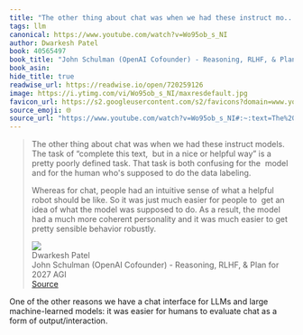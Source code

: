 ```yaml
---
title: "The other thing about chat was when we had these instruct mo..."
tags: llm
canonical: https://www.youtube.com/watch?v=Wo95ob_s_NI
author: Dwarkesh Patel
book: 40565497
book_title: "John Schulman (OpenAI Cofounder) - Reasoning, RLHF, & Plan for 2027 AGI"
book_asin: 
hide_title: true
readwise_url: https://readwise.io/open/720259126
image: https://i.ytimg.com/vi/Wo95ob_s_NI/maxresdefault.jpg
favicon_url: https://s2.googleusercontent.com/s2/favicons?domain=www.youtube.com
source_emoji: 🌐
source_url: "https://www.youtube.com/watch?v=Wo95ob_s_NI#:~:text=The%20other%20thing,sensible%20behavior%20robustly."
---
```


> The other thing about chat was when we had these instruct models. The task of “complete this text,  but in a nice or helpful way” is a pretty poorly defined task. That task is both confusing for the  model and for the human who's supposed to do the data labeling.
> 
> Whereas for chat, people had an intuitive sense of what a helpful robot should be like. So it was just much easier for people to  get an idea of what the model was supposed to do. As a result, the model had a much more coherent personality and it was much easier to get pretty sensible behavior robustly.
> <div class="quoteback-footer"><div class="quoteback-avatar"><img class="mini-favicon" src="https://s2.googleusercontent.com/s2/favicons?domain=www.youtube.com"></div><div class="quoteback-metadata"><div class="metadata-inner"><span style="display:none">FROM:</span><div aria-label="Dwarkesh Patel" class="quoteback-author"> Dwarkesh Patel</div><div aria-label="John Schulman (OpenAI Cofounder) - Reasoning, RLHF, & Plan for 2027 AGI" class="quoteback-title"> John Schulman (OpenAI Cofounder) - Reasoning, RLHF, & Plan for 2027 AGI</div></div></div><div class="quoteback-backlink"><a target="_blank" aria-label="go to the full text of this quotation" rel="noopener" href="https://www.youtube.com/watch?v=Wo95ob_s_NI#:~:text=The%20other%20thing,sensible%20behavior%20robustly." class="quoteback-arrow"> Source</a></div></div>

One of the other reasons we have a chat interface for LLMs and large machine-learned models: it was easier for humans to evaluate chat as a form of output/interaction.